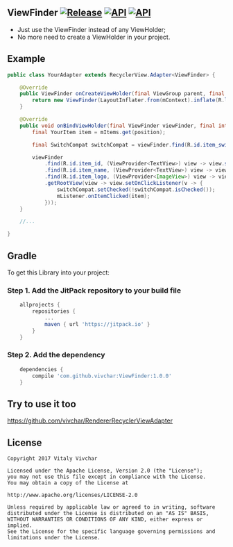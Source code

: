 ## ViewFinder [![Release](https://jitpack.io/v/vivchar/ViewFinder.svg)](https://jitpack.io/vivchar/ViewFinder) [![API](https://img.shields.io/badge/API-14%2B-yellow.svg?style=flat)](https://android-arsenal.com/api?level=14) [![API](https://img.shields.io/badge/Size-4%20KB-e91e63.svg)](http://www.methodscount.com/?lib=com.github.vivchar%3AViewFinder%3A1.0.0)

* Just use the ViewFinder instead of any ViewHolder;
* No more need to create a ViewHolder in your project.

## Example 
```java
public class YourAdapter extends RecyclerView.Adapter<ViewFinder> {

    @Override
    public ViewFinder onCreateViewHolder(final ViewGroup parent, final int viewType) {
        return new ViewFinder(LayoutInflater.from(mContext).inflate(R.layout.your_item, parent, false));
    }

    @Override
    public void onBindViewHolder(final ViewFinder viewFinder, final int position) {
        final YourItem item = mItems.get(position);

        final SwitchCompat switchCompat = viewFinder.find(R.id.item_switch);

        viewFinder
            .find(R.id.item_id, (ViewProvider<TextView>) view -> view.setText(String.valueOf(item.getID())))
            .find(R.id.item_name, (ViewProvider<TextView>) view -> view.setText(item.getName()))
            .find(R.id.item_logo, (ViewProvider<ImageView>) view -> view.setBackgroundResource(item.getLogoResource()))
            .getRootView(view -> view.setOnClickListener(v -> {
                switchCompat.setChecked(!switchCompat.isChecked());
                mListener.onItemClicked(item);
            }));
    }

    //...

}
```
## Gradle

To get this Library into your project:

### Step 1. Add the JitPack repository to your build file
```gradle
    allprojects {
        repositories {
            ...
            maven { url 'https://jitpack.io' }
        }
    }
```
### Step 2. Add the dependency
```gradle
    dependencies {
        compile 'com.github.vivchar:ViewFinder:1.0.0'
    }
```

## Try to use it too
https://github.com/vivchar/RendererRecyclerViewAdapter

## License

    Copyright 2017 Vitaly Vivchar

    Licensed under the Apache License, Version 2.0 (the "License");
    you may not use this file except in compliance with the License.
    You may obtain a copy of the License at

    http://www.apache.org/licenses/LICENSE-2.0

    Unless required by applicable law or agreed to in writing, software
    distributed under the License is distributed on an "AS IS" BASIS,
    WITHOUT WARRANTIES OR CONDITIONS OF ANY KIND, either express or implied.
    See the License for the specific language governing permissions and
    limitations under the License.
